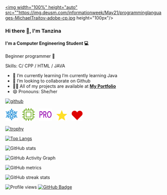 <a href="#"><img width="100%" height="auto"
src=""https://img.deusm.com/informationweek/May21/programminglanguages-MichaelTraitov-adobe-cp.jpg height="100px"/><a>

### Hi there 👋, I'm Tanzina
#### I'm a Computer Engineering Student 💻
Beginner programmer 🌱

Skills: C/ CPP / HTML / JAVA

- 🌱 I’m currently learning  I’m currently learning Java
- 👯 I’m looking to collaborate on Github
- 👨‍💻 All of my projects are available at **[My
Portfolio](https://github.com/Tanzinashitul?tab=repositories)**
- 😄 Pronouns: She/her


[<img src='https://cdn.jsdelivr.net/npm/simple-icons@3.0.1/icons/github.svg'
alt='github' height='40'>](https://github.com/Tanzinashitul)

<a href='https://archiveprogram.github.com/'><img
src='https://raw.githubusercontent.com/acervenky/animated-github-badges/master/assets/acbadge.gif'
width='40' height='40'></a> <a
href='https://docs.github.com/en/developers'><img
src='https://raw.githubusercontent.com/acervenky/animated-github-badges/master/assets/devbadge.gif'
width='40' height='40'></a> <a href='https://github.com/pricing'><img
src='https://raw.githubusercontent.com/acervenky/animated-github-badges/master/assets/pro.gif'
width='40' height='40'></a> <a href='https://stars.github.com/'><img
src='https://raw.githubusercontent.com/acervenky/animated-github-badges/master/assets/starbadge.gif'
width='35' height='35'></a> <a
href='https://docs.github.com/en/github/supporting-the-open-source-community-with-github-sponsors'><img
src='https://raw.githubusercontent.com/acervenky/animated-github-badges/master/assets/sponsorbadge.gif'
width='35' height='35'></a>

[![trophy](https://github-profile-trophy.vercel.app/?username=Tanzinashitul)](https://github.com/ryo-ma/github-profile-trophy)

[![Top Langs](https://github-readme-stats.vercel.app/api/top-langs/?username=Tanzinashitul&show_icons=true&count_private=true&theme=react&hide_border=true&bg_color=0D1117)](https://github.com/Tanzinashitul/github-readme-stats)

![GitHub stats](https://github-readme-stats.vercel.app/api?username=Tanzinashitul&show_icons=true&count_private=true&theme=react&hide_border=true&bg_color=0D1117)

![GitHub Activity
Graph](https://activity-graph.herokuapp.com/graph?username=Tanzinashitul&show_icons=true&count_private=true&theme=react&hide_border=true&bg_color=0D1117)

![GitHub metrics](https://metrics.lecoq.io/Tanzinashitul)

![GitHub streak
stats](https://github-readme-streak-stats.herokuapp.com/?user=Tanzinashitul&show_icons=true&count_private=true&theme=react&hide_border=true&bg_color=0D1117)

![Profile views](https://gpvc.arturio.dev/Tanzinashitul)
<a href="https://github.com/Tanzinashitul?tab=followers"><img
src="https://img.shields.io/github/followers/Tanzinashitul?label=Followers&style=social"
alt="GitHub Badge"></a>
